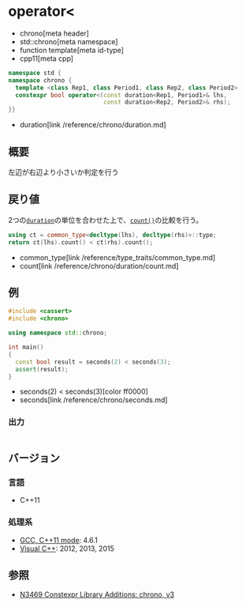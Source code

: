 # operator<
* chrono[meta header]
* std::chrono[meta namespace]
* function template[meta id-type]
* cpp11[meta cpp]

```cpp
namespace std {
namespace chrono {
  template <class Rep1, class Period1, class Rep2, class Period2>
  constexpr bool operator<(const duration<Rep1, Period1>& lhs,
                           const duration<Rep2, Period2>& rhs);
}}
```
* duration[link /reference/chrono/duration.md]

## 概要
左辺が右辺より小さいか判定を行う


## 戻り値
2つの[`duration`](/reference/chrono/duration.md)の単位を合わせた上で、[`count()`](/reference/chrono/duration/count.md)の比較を行う。

```cpp
using ct = common_type<decltype(lhs), decltype(rhs)>::type;
return ct(lhs).count() < ct(rhs).count();
```
* common_type[link /reference/type_traits/common_type.md]
* count[link /reference/chrono/duration/count.md]


## 例
```cpp example
#include <cassert>
#include <chrono>

using namespace std::chrono;

int main()
{
  const bool result = seconds(2) < seconds(3);
  assert(result);
}
```
* seconds(2) < seconds(3)[color ff0000]
* seconds[link /reference/chrono/seconds.md]

### 出力
```
```

## バージョン
### 言語
- C++11

### 処理系
- [GCC, C++11 mode](/implementation.md#gcc): 4.6.1
- [Visual C++](/implementation.md#visual_cpp): 2012, 2013, 2015

## 参照
- [N3469 Constexpr Library Additions: chrono, v3](http://www.open-std.org/jtc1/sc22/wg21/docs/papers/2012/n3469.html)

